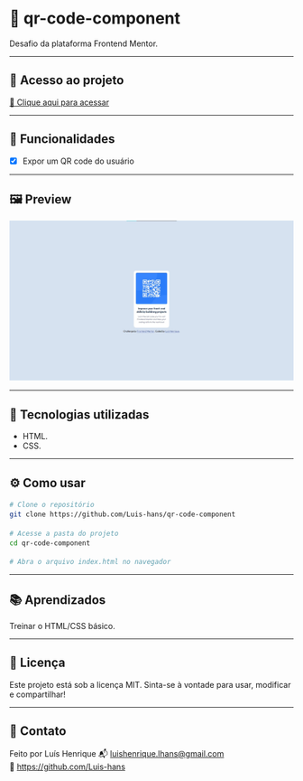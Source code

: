 # 📌 qr-code-component

Desafio da plataforma Frontend Mentor.

---

## 🔗 Acesso ao projeto

[🔗 Clique aqui para acessar](https://luis-hans.github.io/qr-code-component/)

---

## 🎯 Funcionalidades

- [x] Expor um QR code do usuário

---

## 🖼️ Preview

![Screenshot do projeto](./images/screenshot.jpg)

---

## 🚀 Tecnologias utilizadas

- HTML.
- CSS.

---

## ⚙️ Como usar

```bash
# Clone o repositório
git clone https://github.com/Luis-hans/qr-code-component

# Acesse a pasta do projeto
cd qr-code-component

# Abra o arquivo index.html no navegador
```

---

## 📚 Aprendizados

Treinar o HTML/CSS básico.

---

## 🧾 Licença

Este projeto está sob a licença MIT. Sinta-se à vontade para usar, modificar e compartilhar!

---

## 🤝 Contato

Feito por Luís Henrique
📬 luishenrique.lhans@gmail.com  
🐙 https://github.com/Luis-hans
